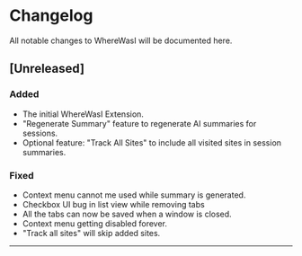 # Changelog

All notable changes to WhereWasI will be documented here.

## [Unreleased]

### Added

- The initial WhereWasI Extension.
- "Regenerate Summary" feature to regenerate AI summaries for sessions.
- Optional feature: "Track All Sites" to include all visited sites in session summaries.

### Fixed

- Context menu cannot me used while summary is generated.
- Checkbox UI bug in list view while removing tabs
- All the tabs can now be saved when a window is closed.
- Context menu getting disabled forever.
- "Track all sites" will skip added sites.

---
